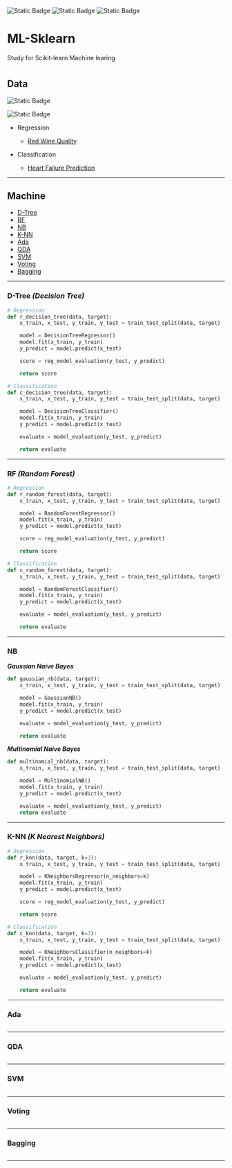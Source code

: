 ![Static Badge](https://img.shields.io/badge/python3-3.11.5-%233776AB?style=plastic&logo=python&logoColor=white)
![Static Badge](https://img.shields.io/badge/sklearn-1.3.2-%23F7931E?style=plastic&logo=scikitlearn&logoColor=white)
![Static Badge](https://img.shields.io/badge/pandas-2.1.2-%23150458?style=plastic&logo=scikitlearn&logoColor=white)

# ML-Sklearn

Study for Scikit-learn Machine learing

#

## Data

![Static Badge](https://img.shields.io/badge/kaggle-Red%20Wine%20Quality-%2320BEFF?style=social&logoColor=white&labelColor=%2320BEFF)

![Static Badge](https://img.shields.io/badge/kaggle-Heart%20Failure%20Prediction-%2320BEFF?style=social&logoColor=white&labelColor=%2320BEFF)

- Regression

  - <a href='https://www.kaggle.com/datasets/uciml/red-wine-quality-cortez-et-al-2009'>Red Wine Quality</a>

- Classification

  - <a href='https://www.kaggle.com/datasets/fedesoriano/heart-failure-prediction'>Heart Failure Prediction</a>

<hr>

## Machine

- [D-Tree](#dtree)
- [RF](#rf)
- [NB](#nb)
- [K-NN](#knn)
- [Ada](#ada)
- [QDA](#qda)
- [SVM](#svm)
- [Voting](#voting)
- [Bagging](#bagging)

<hr>

<a name='dtree'></a>

### D-Tree **_(Decision Tree)_**

```python
# Regression
def r_decision_tree(data, target):
    x_train, x_test, y_train, y_test = train_test_split(data, target)

    model = DecisionTreeRegressor()
    model.fit(x_train, y_train)
    y_predict = model.predict(x_test)

    score = reg_model_evaluation(y_test, y_predict)

    return score
```

```python
# Classification
def c_decision_tree(data, target):
    x_train, x_test, y_train, y_test = train_test_split(data, target)

    model = DecisionTreeClassifier()
    model.fit(x_train, y_train)
    y_predict = model.predict(x_test)

    evaluate = model_evaluation(y_test, y_predict)

    return evaluate
```

<hr>
<a name='rf'></a>

### RF **_(Random Forest)_**

```python
# Regression
def r_random_forest(data, target):
    x_train, x_test, y_train, y_test = train_test_split(data, target)

    model = RandomForestRegressor()
    model.fit(x_train, y_train)
    y_predict = model.predict(x_test)

    score = reg_model_evaluation(y_test, y_predict)

    return score
```

```python
# Classification
def c_random_forest(data, target):
    x_train, x_test, y_train, y_test = train_test_split(data, target)

    model = RandomForestClassifier()
    model.fit(x_train, y_train)
    y_predict = model.predict(x_test)

    evaluate = model_evaluation(y_test, y_predict)

    return evaluate
```

<hr>

<a name='nb'></a>

### NB

**_Gaussian Naive Bayes_**

```python
def gaussian_nb(data, target):
    x_train, x_test, y_train, y_test = train_test_split(data, target)

    model = GaussianNB()
    model.fit(x_train, y_train)
    y_predict = model.predict(x_test)

    evaluate = model_evaluation(y_test, y_predict)

    return evaluate

```

**_Multinomial Naive Bayes_**

```python
def multinomial_nb(data, target):
    x_train, x_test, y_train, y_test = train_test_split(data, target)

    model = MultinomialNB()
    model.fit(x_train, y_train)
    y_predict = model.predict(x_test)

    evaluate = model_evaluation(y_test, y_predict)
    return evaluate
```

<hr>

<a name='knn'></a>

### K-NN **_(K Nearest Neighbors)_**

```python
# Regression
def r_knn(data, target, k=3):
    x_train, x_test, y_train, y_test = train_test_split(data, target)

    model = KNeighborsRegressor(n_neighbors=k)
    model.fit(x_train, y_train)
    y_predict = model.predict(x_test)

    score = reg_model_evaluation(y_test, y_predict)

    return score
```

```python
# Classification
def c_knn(data, target, k=3):
    x_train, x_test, y_train, y_test = train_test_split(data, target)

    model = KNeighborsClassifier(n_neighbors=k)
    model.fit(x_train, y_train)
    y_predict = model.predict(x_test)

    evaluate = model_evaluation(y_test, y_predict)

    return evaluate
```

<hr>

<a name='ada'></a>

### Ada

```bash

```

<hr>

<a name='qda'></a>

### QDA

```bash

```

<hr>

<a name='svm'></a>

### SVM

```bash

```

<hr>

<a name='voting'></a>

### Voting

```bash

```

<hr>

<a name='bagging'></a>

### Bagging

```bash

```

<hr>
